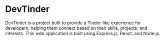# DevTinder
DevTinder is a project built to provide a Tinder-like experience for developers, helping them connect based on their skills, projects, and interests. This web application is built using Express.js, React, and Node.js.
